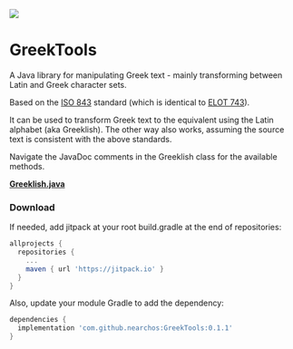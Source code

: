 [![](https://jitpack.io/v/nearchos/GreekTools.svg)](https://jitpack.io/#nearchos/GreekTools)

# GreekTools

A Java library for manipulating Greek text - mainly transforming between Latin and Greek character sets.

Based on the [ISO 843](https://en.wikipedia.org/wiki/ISO_843) standard (which is identical to [ELOT 743](http://www.geonoma.gov.cy/myfiles/logismika/elot/pinakas-metagrafis-ellnikikou-alfavitou-sm.jpg)).

It can be used to transform Greek text to the equivalent using the Latin alphabet (aka Greeklish).
The other way also works, assuming the source text is consistent with the above standards.

Navigate the JavaDoc comments in the Greeklish class for the available methods.

[**Greeklish.java**](https://github.com/nearchos/GreekTools/blob/master/src/main/java/com/aspectsense/greektools/Greeklish.java)

### Download

If needed, add jitpack at your root build.gradle at the end of repositories:

```gradle
allprojects {
  repositories {
    ...
    maven { url 'https://jitpack.io' }
  }
}
```

Also, update your module Gradle to add the dependency:

```gradle
dependencies {
  implementation 'com.github.nearchos:GreekTools:0.1.1'
}
```
